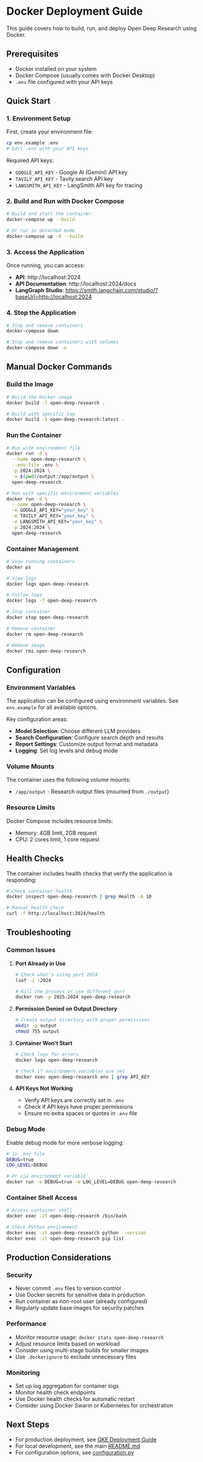 # Docker Deployment Guide

This guide covers how to build, run, and deploy Open Deep Research using Docker.

## Prerequisites

- Docker installed on your system
- Docker Compose (usually comes with Docker Desktop)
- `.env` file configured with your API keys

## Quick Start

### 1. Environment Setup

First, create your environment file:

```bash
cp env.example .env
# Edit .env with your API keys
```

Required API keys:
- `GOOGLE_API_KEY` - Google AI (Gemini) API key
- `TAVILY_API_KEY` - Tavily search API key
- `LANGSMITH_API_KEY` - LangSmith API key for tracing

### 2. Build and Run with Docker Compose

```bash
# Build and start the container
docker-compose up --build

# Or run in detached mode
docker-compose up -d --build
```

### 3. Access the Application

Once running, you can access:

- **API**: http://localhost:2024
- **API Documentation**: http://localhost:2024/docs
- **LangGraph Studio**: https://smith.langchain.com/studio/?baseUrl=http://localhost:2024

### 4. Stop the Application

```bash
# Stop and remove containers
docker-compose down

# Stop and remove containers with volumes
docker-compose down -v
```

## Manual Docker Commands

### Build the Image

```bash
# Build the Docker image
docker build -t open-deep-research .

# Build with specific tag
docker build -t open-deep-research:latest .
```

### Run the Container

```bash
# Run with environment file
docker run -d \
  --name open-deep-research \
  --env-file .env \
  -p 2024:2024 \
  -v $(pwd)/output:/app/output \
  open-deep-research

# Run with specific environment variables
docker run -d \
  --name open-deep-research \
  -e GOOGLE_API_KEY="your_key" \
  -e TAVILY_API_KEY="your_key" \
  -e LANGSMITH_API_KEY="your_key" \
  -p 2024:2024 \
  open-deep-research
```

### Container Management

```bash
# View running containers
docker ps

# View logs
docker logs open-deep-research

# Follow logs
docker logs -f open-deep-research

# Stop container
docker stop open-deep-research

# Remove container
docker rm open-deep-research

# Remove image
docker rmi open-deep-research
```

## Configuration

### Environment Variables

The application can be configured using environment variables. See `env.example` for all available options.

Key configuration areas:
- **Model Selection**: Choose different LLM providers
- **Search Configuration**: Configure search depth and results
- **Report Settings**: Customize output format and metadata
- **Logging**: Set log levels and debug mode

### Volume Mounts

The container uses the following volume mounts:
- `/app/output` - Research output files (mounted from `./output`)

### Resource Limits

Docker Compose includes resource limits:
- Memory: 4GB limit, 2GB request
- CPU: 2 cores limit, 1 core request

## Health Checks

The container includes health checks that verify the application is responding:

```bash
# Check container health
docker inspect open-deep-research | grep Health -A 10

# Manual health check
curl -f http://localhost:2024/health
```

## Troubleshooting

### Common Issues

1. **Port Already in Use**
   ```bash
   # Check what's using port 2024
   lsof -i :2024
   
   # Kill the process or use different port
   docker run -p 2025:2024 open-deep-research
   ```

2. **Permission Denied on Output Directory**
   ```bash
   # Create output directory with proper permissions
   mkdir -p output
   chmod 755 output
   ```

3. **Container Won't Start**
   ```bash
   # Check logs for errors
   docker logs open-deep-research
   
   # Check if environment variables are set
   docker exec open-deep-research env | grep API_KEY
   ```

4. **API Keys Not Working**
   - Verify API keys are correctly set in `.env`
   - Check if API keys have proper permissions
   - Ensure no extra spaces or quotes in `.env` file

### Debug Mode

Enable debug mode for more verbose logging:

```bash
# In .env file
DEBUG=true
LOG_LEVEL=DEBUG

# Or via environment variable
docker run -e DEBUG=true -e LOG_LEVEL=DEBUG open-deep-research
```

### Container Shell Access

```bash
# Access container shell
docker exec -it open-deep-research /bin/bash

# Check Python environment
docker exec -it open-deep-research python --version
docker exec -it open-deep-research pip list
```

## Production Considerations

### Security

- Never commit `.env` files to version control
- Use Docker secrets for sensitive data in production
- Run container as non-root user (already configured)
- Regularly update base images for security patches

### Performance

- Monitor resource usage: `docker stats open-deep-research`
- Adjust resource limits based on workload
- Consider using multi-stage builds for smaller images
- Use `.dockerignore` to exclude unnecessary files

### Monitoring

- Set up log aggregation for container logs
- Monitor health check endpoints
- Use Docker health checks for automatic restart
- Consider using Docker Swarm or Kubernetes for orchestration

## Next Steps

- For production deployment, see [GKE Deployment Guide](GKE_DEPLOYMENT.md)
- For local development, see the main [README.md](../README.md)
- For configuration options, see [configuration.py](../src/open_deep_research/configuration.py)
